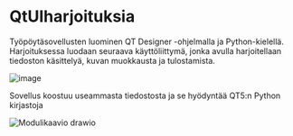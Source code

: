 # QtUIharjoituksia
Työpöytäsovellusten luominen QT Designer -ohjelmalla ja Python-kielellä. Harjoituksessa luodaan seuraava käyttöliittymä, jonka avulla harjoitellaan tiedoston käsittelyä, kuvan muokkausta ja tulostamista. 

![image](https://user-images.githubusercontent.com/24242044/173568229-3306546c-1157-4d33-8bfe-a340ac0bbfc4.png)

Sovellus koostuu useammasta tiedostosta ja se hyödyntää QT5:n Python kirjastoja

![Modulikaavio drawio](https://user-images.githubusercontent.com/24242044/173565805-f2753b71-478e-41c9-af56-f56eb65d0568.png)

